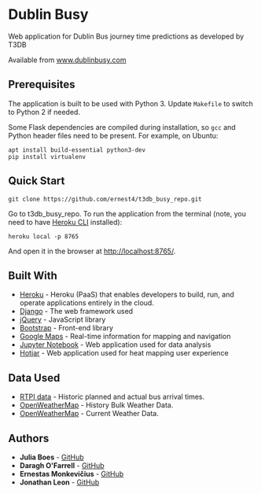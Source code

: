 # Dublin Busy

Web application for Dublin Bus journey time predictions as developed by T3DB

Available from www.dublinbusy.com


## Prerequisites

The application is built to be used with Python 3. Update `Makefile` to switch to Python 2 if needed.

Some Flask dependencies are compiled during installation, so `gcc` and Python header files need to be present.
For example, on Ubuntu:

    apt install build-essential python3-dev
    pip install virtualenv


## Quick Start

    git clone https://github.com/ernest4/t3db_busy_repo.git
        
Go to t3db_busy_repo. To run the application from the terminal (note, you need to have [Heroku CLI](https://devcenter.heroku.com/articles/heroku-cli) installed):

    heroku local -p 8765

And open it in the browser at [http://localhost:8765/](http://localhost:8765/).


## Built With

* [Heroku](https://heroku.com) - Heroku (PaaS) that enables developers to build, run, and operate applications entirely in the cloud.
* [Django](http://flask.pocoo.org/) - The web framework used
* [jQuery](https://jquery.com/) - JavaScript library
* [Bootstrap](https://getbootstrap.com/) - Front-end library
* [Google Maps](https://developers.google.com/maps/) - Real-time information for mapping and navigation
* [Jupyter Notebook](http://jupyter.org/) - Web application used for data analysis
* [Hotjar](http://hotjar.com/) - Web application used for heat mapping user experience


## Data Used

* [RTPI data](https://smartdublin.ie/smartstories/real-time-passenger-information/ ) - Historic planned and actual bus arrival times.
* [OpenWeatherMap](https://openweathermap.org/history-bulk) - History Bulk Weather Data.
* [OpenWeatherMap](https://openweathermap.org/current) - Current Weather Data.

## Authors

* **Julia Boes** - [GitHub](https://github.com/FrauBoes)
* **Daragh O'Farrell** - [GitHub](https://github.com/Basschops)
* **Ernestas Monkevičius** - [GitHub](https://github.com/ernest4)
* **Jonathan Leon** - [GitHub](https://github.com/jonnyleon1)

